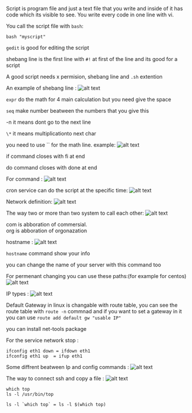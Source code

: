 Script is program file and just a text file that you write and inside of it has code which its visible to see.
You write every code in one line with vi.

You call the script file with `bash`:

```
bash "myscript"
```

`gedit` is good for editing the script

shebang line is the first line with `#!` at first of the line and its good for a script

A good script needs x permision, shebang line and `.sh` extention

An example of shebang line :
![alt text](assets/image40.png)

`expr` do the math for 4 main calculation but you need give the space

`seq` make number beatween the numbers that you give this

-n it means dont go to the next line

`\*` it means multiplicationto next char

you need to use `` for the math line. example:
![alt text](assets/image41.png)

if command closes with fi at end

do command closes with done at end

For command :
![alt text](assets/image42.png)

cron service can do the script at the specific time:
![alt text](assets/image43.png)

Network definition:
![alt text](assets/image44.png)

The way two or more than two system to call each other: 
![alt text](assets/image45.png)

com is abboration of commersial.   
org is abboration of orgonazation

hostname :
![alt text](assets/image46.png)

`hostname` command show your info

you can change the name of your server with this command too 

For permenant changing you can use these paths:(for example for centos)
![alt text](assets/image47.png)

IP types : 
![alt text](assets/image48.png)

Default Gateway in linux is changable with route table, you can see the route table with `route -n` commnad and if you want to set a gateway in it you can use `route add default gw "usable IP"`

you can install net-tools package

For the service network stop :
```
ifconfig eth1 down = ifdown eth1 
ifconfig eth1 up  = ifup eth1
```

Some diffrent beatween Ip and config commands : 
![alt text](assets/image49.png)

The way to connect ssh and copy a file :
![alt text](assets/image50.png)

```
which top
ls -l /usr/bin/top
```

```
ls -l `which top` = ls -l $(which top)
```
